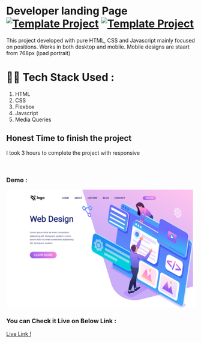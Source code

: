 # Developer landing Page [![Template Project](https://img.shields.io/badge/Template-Project-red)](http://www.gnu.org/licenses/agpl-3.0) [![Template Project](https://img.shields.io/badge/Technologies%20-HTML%2FCSS-brightgreen)](http://www.gnu.org/licenses/agpl-3.0)

This project developed with pure HTML, CSS and Javascript mainly focused on positions. Works in both desktop and mobile. Mobile designs are staart from 768px (ipad portrait)


# 👩‍💻 Tech Stack Used :

1. HTML
2. CSS
3. Flexbox
4. Javscript 
5. Media Queries



## Honest Time to finish the project

I took 3 hours to complete the project with responsive


<br/>

### Demo :

![Web Site Image](https://github.com/anitha-nagadasarink/08-Web-Design-Landing-Page/blob/HTML-CSS-Projects/images/demo.png)

### You can Check it Live on Below Link :

[Live Link !](https://web-design-wedpage.netlify.app/)